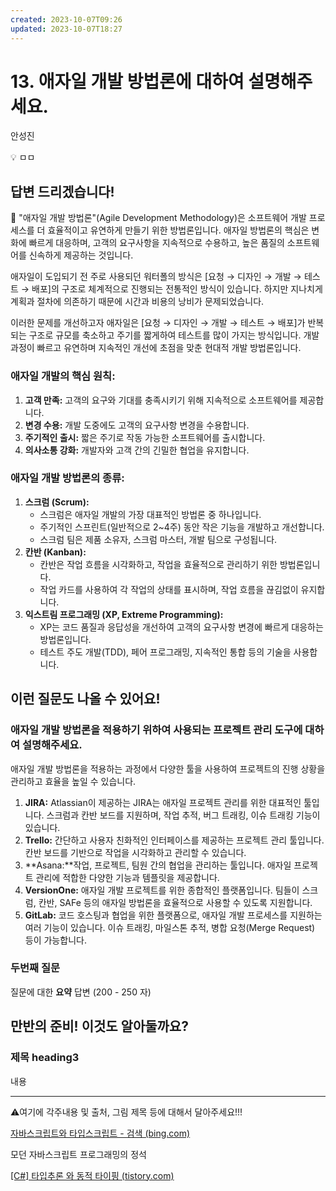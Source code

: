 ```yaml
---
created: 2023-10-07T09:26
updated: 2023-10-07T18:27
---
```

# 13. 애자일 개발 방법론에 대하여 설명해주세요.

안성진

💡 ㅁㅁ

## **답변 드리겠습니다!**

<aside>
📌 "애자일 개발 방법론"(Agile Development Methodology)은 소프트웨어 개발 프로세스를 더 효율적이고 유연하게 만들기 위한 방법론입니다. 애자일 방법론의 핵심은 변화에 빠르게 대응하며, 고객의 요구사항을 지속적으로 수용하고, 높은 품질의 소프트웨어를 신속하게 제공하는 것입니다.

</aside>

애자일이 도입되기 전 주로 사용되던 워터폴의 방식은 [요청 → 디자인 → 개발 → 테스트 → 배포]의 구조로 체계적으로 진행되는 전통적인 방식이 있습니다. 하지만 지나치게 계획과 절차에 의존하기 때문에 시간과 비용의 낭비가 문제되었습니다.

이러한 문제를 개선하고자 애자일은 [요청 → 디자인 → 개발 → 테스트 → 배포]가 반복되는 구조로 규모를 축소하고 주기를 짧게하여 테스트를 많이 가지는 방식입니다. 개발과정이 빠르고 유연하며 지속적인 개선에 초점을 맞춘 현대적 개발 방법론입니다.

### **애자일 개발의 핵심 원칙:**

1. **고객 만족:** 고객의 요구와 기대를 충족시키기 위해 지속적으로 소프트웨어를 제공합니다.
2. **변경 수용:** 개발 도중에도 고객의 요구사항 변경을 수용합니다.
3. **주기적인 출시:** 짧은 주기로 작동 가능한 소프트웨어를 출시합니다.
4. **의사소통 강화:** 개발자와 고객 간의 긴밀한 협업을 유지합니다.

### 애자일 개발 방법론의 종류:

1. **스크럼 (Scrum):**
    - 스크럼은 애자일 개발의 가장 대표적인 방법론 중 하나입니다.
    - 주기적인 스프린트(일반적으로 2~4주) 동안 작은 기능을 개발하고 개선합니다.
    - 스크럼 팀은 제품 소유자, 스크럼 마스터, 개발 팀으로 구성됩니다.
2. **칸반 (Kanban):**
    - 칸반은 작업 흐름을 시각화하고, 작업을 효율적으로 관리하기 위한 방법론입니다.
    - 작업 카드를 사용하여 각 작업의 상태를 표시하며, 작업 흐름을 끊김없이 유지합니다.
3. **익스트림 프로그래밍 (XP, Extreme Programming):**
    - XP는 코드 품질과 응답성을 개선하여 고객의 요구사항 변경에 빠르게 대응하는 방법론입니다.
    - 테스트 주도 개발(TDD), 페어 프로그래밍, 지속적인 통합 등의 기술을 사용합니다.

## **이런 질문도 나올 수 있어요!**

### 애자일 개발 방법론을 적용하기 위하여 사용되는 프로젝트 관리 도구에 대하여 설명해주세요.

애자일 개발 방법론을 적용하는 과정에서 다양한 툴을 사용하여 프로젝트의 진행 상황을 관리하고 효율을 높일 수 있습니다. 

1. **JIRA:** Atlassian이 제공하는 JIRA는 애자일 프로젝트 관리를 위한 대표적인 툴입니다. 스크럼과 칸반 보드를 지원하며, 작업 추적, 버그 트래킹, 이슈 트래킹 기능이 있습니다.
2. **Trello:** 간단하고 사용자 친화적인 인터페이스를 제공하는 프로젝트 관리 툴입니다. 칸반 보드를 기반으로 작업을 시각화하고 관리할 수 있습니다.
3. **Asana:**작업, 프로젝트, 팀원 간의 협업을 관리하는 툴입니다. 애자일 프로젝트 관리에 적합한 다양한 기능과 템플릿을 제공합니다.
4. **VersionOne:** 애자일 개발 프로젝트를 위한 종합적인 플랫폼입니다. 팀들이 스크럼, 칸반, SAFe 등의 애자일 방법론을 효율적으로 사용할 수 있도록 지원합니다.
5. **GitLab:** 코드 호스팅과 협업을 위한 플랫폼으로, 애자일 개발 프로세스를 지원하는 여러 기능이 있습니다. 이슈 트래킹, 마일스톤 추적, 병합 요청(Merge Request) 등이 가능합니다.

### **두번째 질문**

질문에 대한 **요약** 답변 (200 - 250 자)

## **만반의 준비! 이것도 알아둘까요?**

### **제목 heading3**

내용

---

⚠️여기에 각주내용 및 출처, 그림 제목 등에 대해서 달아주세요!!!

[자바스크립트와 타입스크립트 - 검색 (bing.com)](https://www.bing.com/search?q=%EC%9E%90%EB%B0%94%EC%8A%A4%ED%81%AC%EB%A6%BD%ED%8A%B8%EC%99%80+%ED%83%80%EC%9E%85%EC%8A%A4%ED%81%AC%EB%A6%BD%ED%8A%B8&form=ANNTH1&refig=6928828129b64dd3b6ac85bf3b044c80)

모던 자바스크립트 프로그래밍의 정석

[[C#] 타입추론 와 동적 타이핑 (tistory.com)](https://bongho-cha.tistory.com/29#:~:text=%EB%8F%99%EC%A0%81%20%ED%83%80%EC%9D%B4%ED%95%91%EC%9D%B4%EB%9E%80%20%EC%BD%94%EB%93%9C%EB%A5%BC%20%EC%9E%91%EC%84%B1%ED%95%98%EB%8A%94%20%EC%82%AC%EC%9A%A9%EC%9E%90%EA%B0%80%20%EC%A7%81%EC%A0%91%20%EC%9E%90%EB%A3%8C%ED%98%95%EC%9D%84%20%EC%A0%95%ED%95%B4%EC%A3%BC%EC%A7%80,%EC%9E%87%EC%A7%80%EB%A7%8C%20%EC%BD%94%EB%93%9C%20%EC%8B%A4%ED%96%89%20%EC%8B%9C%EA%B0%84%EC%9D%B4%20%EC%83%81%EB%8C%80%EC%A0%81%EC%9C%BC%EB%A1%9C%20%EB%8A%90%EB%A6%AC%EB%8B%A4%EB%8A%94%20%EB%8B%A8%EC%A0%90%EC%9D%B4%20%EC%9E%88%EB%8B%A4.)